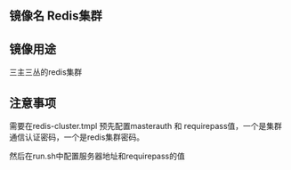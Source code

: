 ## 镜像名 Redis集群

## 镜像用途

三主三丛的redis集群

## 注意事项

需要在redis-cluster.tmpl 预先配置masterauth 和 requirepass值，一个是集群通信认证密码，一个是redis集群密码。

然后在run.sh中配置服务器地址和requirepass的值

